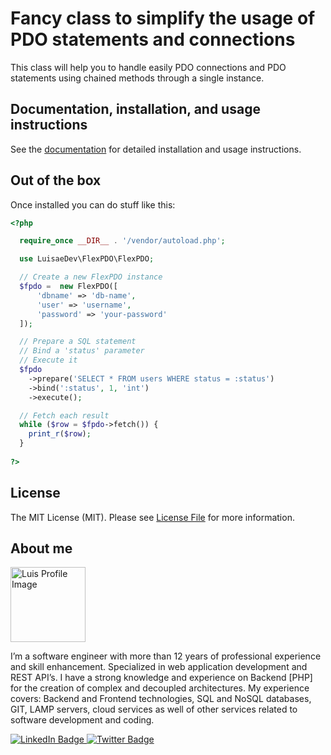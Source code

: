 # Fancy class to simplify the usage of PDO statements and connections
This class will help you to handle easily PDO connections and PDO statements using chained methods through a single instance.

## Documentation, installation, and usage instructions

See the [documentation](https://www.luisae.dev/projects/flex-pdo/) for detailed installation and usage instructions.

## Out of the box
Once installed you can do stuff like this:

```php
<?php

  require_once __DIR__ . '/vendor/autoload.php';

  use LuisaeDev\FlexPDO\FlexPDO;

  // Create a new FlexPDO instance
  $fpdo =  new FlexPDO([
      'dbname' => 'db-name',
      'user' => 'username',
      'password' => 'your-password'
  ]);

  // Prepare a SQL statement
  // Bind a 'status' parameter
  // Execute it
  $fpdo
    ->prepare('SELECT * FROM users WHERE status = :status')
    ->bind(':status', 1, 'int')
    ->execute();

  // Fetch each result
  while ($row = $fpdo->fetch()) {
    print_r($row);
  }
  
?>
```
## License
The MIT License (MIT). Please see [License File](LICENSE) for more information.

## About me

<div id="header">
  <img src="https://www.luisae.dev/wp-content/uploads/2022/10/img_luis-profile.png" alt="Luis Profile Image" width="120"/>
</div>

I’m a software engineer with more than 12 years of professional experience and skill enhancement. Specialized in web application development and REST API’s.
I have a strong knowledge and experience on Backend [PHP] for the creation of complex and decoupled architectures. My experience covers: Backend and Frontend technologies, SQL and NoSQL databases, GIT, LAMP servers, cloud services as well of other services related to software development and coding.

<div id="badges">
  <a href="http://linkedin.com/in/luisaedev">
    <img src="https://img.shields.io/badge/LinkedIn-blue?style=for-the-badge&logo=linkedin&logoColor=white" alt="LinkedIn Badge"/>
  </a>
  <a href="http://twitter.com/luisaedev">
    <img src="https://img.shields.io/badge/Twitter-blue?style=for-the-badge&logo=twitter&logoColor=white" alt="Twitter Badge"/>
  </a>
</div>
